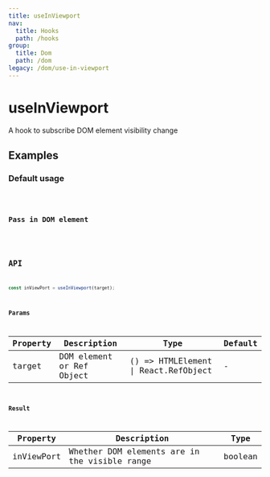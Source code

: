 ```yaml
---
title: useInViewport
nav:
  title: Hooks
  path: /hooks
group:
  title: Dom
  path: /dom
legacy: /dom/use-in-viewport
---
```


# useInViewport

A hook to subscribe DOM element visibility change

## Examples

### Default usage

<code src="./demo/demo1.tsx" />

### Pass in DOM element

<code src="./demo/demo2.tsx" />


## API

```ts
const inViewPort = useInViewport(target);
```

### Params

| Property | Description                                                        | Type                   | Default |
|---------|----------------------------------------------|------------------------|--------|
| target | DOM element or Ref Object | () => HTMLElement \| React.RefObject | - |

### Result

| Property | Description                                         | Type                 |
|----------|------------------------------------------|------------|
| inViewPort  | Whether DOM elements are in the visible range                             | boolean    |
